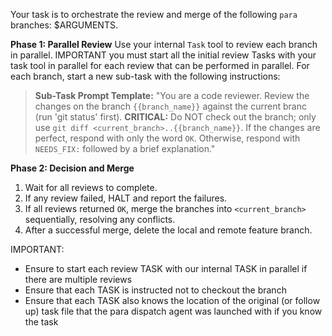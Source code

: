 Your task is to orchestrate the review and merge of the following `para` branches: $ARGUMENTS.

**Phase 1: Parallel Review**
Use your internal `Task` tool to review each branch in parallel. IMPORTANT you must start all the initial review Tasks with your task tool in parallel for each review that can be performed in parallel. For each branch, start a new sub-task with the following instructions:
> **Sub-Task Prompt Template:**
> "You are a code reviewer. Review the changes on the branch `{{branch_name}}` against the current branc (run 'git status' first). **CRITICAL:** Do NOT check out the branch; only use `git diff <current_branch>..{{branch_name}}`. If the changes are perfect, respond with only the word `OK`. Otherwise, respond with `NEEDS_FIX:` followed by a brief explanation."

**Phase 2: Decision and Merge**
1.  Wait for all reviews to complete.
2.  If any review failed, HALT and report the failures.
3.  If all reviews returned `OK`, merge the branches into `<current_branch>` sequentially, resolving any conflicts.
4.  After a successful merge, delete the local and remote feature branch.

IMPORTANT:

- Ensure to start each review TASK with our internal TASK in parallel if there are multiple reviews
- Ensure that each TASK is instructed not to checkout the branch
- Ensure that each TASK also knows the location of the original (or follow up) task file that the para dispatch agent was launched with if you know the task